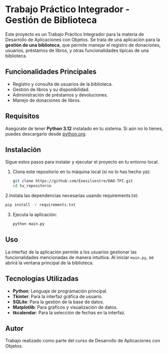 # Trabajo Práctico Integrador - Gestión de Biblioteca

Este proyecto es un Trabajo Práctico Integrador para la materia de Desarrollo de Aplicaciones con Objetos. Se trata de una aplicación para la **gestión de una biblioteca**, que permite manejar el registro de donaciones, usuarios, préstamos de libros, y otras funcionalidades típicas de una biblioteca.

## Funcionalidades Principales
- Registro y consulta de usuarios de la biblioteca.
- Gestión de libros y su disponibilidad.
- Administración de préstamos y devoluciones.
- Manejo de donaciones de libros.

## Requisitos

Asegúrate de tener **Python 3.12** instalado en tu sistema. Si aún no lo tienes, puedes descargarlo desde [python.org](https://www.python.org/downloads/).

## Instalación

Sigue estos pasos para instalar y ejecutar el proyecto en tu entorno local.
1. Clona este repositorio en tu máquina local (si no lo has hecho ya):
   ```bash
   git clone https://github.com/Exesilvestre/DAO-TPI.git
   cd tu_repositorio
   ```
2.Instala las dependencias necesarias usando requirements.txt:
   ```bash
   pip install -r requirements.txt
   ```
3. Ejecuta la aplicación:
    ```bash
   python main.py
   ```

## Uso

La interfaz de la aplicación permite a los usuarios gestionar las funcionalidades mencionadas de manera intuitiva. Al iniciar `main.py`, se abrirá la ventana principal de la biblioteca.

## Tecnologías Utilizadas

- **Python**: Lenguaje de programación principal.
- **Tkinter**: Para la interfaz gráfica de usuario.
- **SQLite**: Para la gestión de la base de datos.
- **Matplotlib**: Para gráficos y visualización de datos.
- **tkcalendar**: Para la selección de fechas en la interfaz.

## Autor

Trabajo realizado como parte del curso de Desarrollo de Aplicaciones con Objetos.
